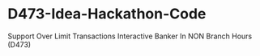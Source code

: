 # D473-Idea-Hackathon-Code
Support Over Limit Transactions Interactive Banker In NON Branch Hours (D473)
